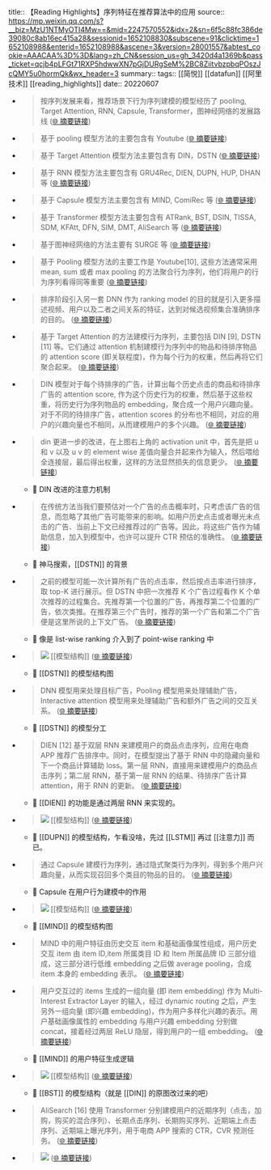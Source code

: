 title:: 【Reading Highlights】序列特征在推荐算法中的应用
source:: https://mp.weixin.qq.com/s?__biz=MzU1NTMyOTI4Mw==&mid=2247570552&idx=2&sn=6f5c88fc386de39080c8ab16ec415a28&sessionid=1652108830&subscene=91&clicktime=1652108988&enterid=1652108988&ascene=3&version=28001557&abtest_cookie=AAACAA%3D%3D&lang=zh_CN&session_us=gh_3420d4a1369b&pass_ticket=qcjb4pLFGt71RXP5hdwwXN7pGjDURgSeM%2BC8ZiitvbzpbqPOszJcQMY5u0hormQk&wx_header=3
summary:: 
tags:: [[简悦]] [[datafun]]  [[阿里技术]]   [[reading_highlights]]
date:: 20220607  

- > 按序列发展来看，推荐场景下行为序列建模的模型经历了 pooling, Target Attention, RNN, Capsule, Transformer，图神经网络的发展路线  ([🌐 摘要链接](https://mp.weixin.qq.com/s?__biz=MzU1NTMyOTI4Mw==&mid=2247570552&idx=2&sn=6f5c88fc386de39080c8ab16ec415a28&sessionid=1652108830&subscene=91&clicktime=1652108988&enterid=1652108988&ascene=3&version=28001557&abtest_cookie=AAACAA%3D%3D&lang=zh_CN&session_us=gh_3420d4a1369b&pass_ticket=qcjb4pLFGt71RXP5hdwwXN7pGjDURgSeM%2BC8ZiitvbzpbqPOszJcQMY5u0hormQk&wx_header=3#js_content:~:text=%E6%8C%89%E5%BA%8F%E5%88%97%E5%8F%91%E5%B1%95%E6%9D%A5%E7%9C%8B%EF%BC%8C%E6%8E%A8%E8%8D%90%E5%9C%BA%E6%99%AF%E4%B8%8B%E8%A1%8C%E4%B8%BA%E5%BA%8F%E5%88%97%E5%BB%BA%E6%A8%A1%E7%9A%84%E6%A8%A1%E5%9E%8B%E7%BB%8F%E5%8E%86%E4%BA%86%20pooling,%20Target%20Attention,%20RNN,%20Capsule,%20Transformer%EF%BC%8C%E5%9B%BE%E7%A5%9E%E7%BB%8F%E7%BD%91%E7%BB%9C%E7%9A%84%E5%8F%91%E5%B1%95%E8%B7%AF%E7%BA%BF))

- > 基于 pooling 模型方法的主要包含有 Youtube  ([🌐 摘要链接](https://mp.weixin.qq.com/s?__biz=MzU1NTMyOTI4Mw==&mid=2247570552&idx=2&sn=6f5c88fc386de39080c8ab16ec415a28&sessionid=1652108830&subscene=91&clicktime=1652108988&enterid=1652108988&ascene=3&version=28001557&abtest_cookie=AAACAA%3D%3D&lang=zh_CN&session_us=gh_3420d4a1369b&pass_ticket=qcjb4pLFGt71RXP5hdwwXN7pGjDURgSeM%2BC8ZiitvbzpbqPOszJcQMY5u0hormQk&wx_header=3#js_content:~:text=%E5%9F%BA%E4%BA%8E%20pooling%20%E6%A8%A1%E5%9E%8B%E6%96%B9%E6%B3%95%E7%9A%84%E4%B8%BB%E8%A6%81%E5%8C%85%E5%90%AB%E6%9C%89%20Youtube))

- > 基于 Target Attention 模型方法主要包含有 DIN，DSTN  ([🌐 摘要链接](https://mp.weixin.qq.com/s?__biz=MzU1NTMyOTI4Mw==&mid=2247570552&idx=2&sn=6f5c88fc386de39080c8ab16ec415a28&sessionid=1652108830&subscene=91&clicktime=1652108988&enterid=1652108988&ascene=3&version=28001557&abtest_cookie=AAACAA%3D%3D&lang=zh_CN&session_us=gh_3420d4a1369b&pass_ticket=qcjb4pLFGt71RXP5hdwwXN7pGjDURgSeM%2BC8ZiitvbzpbqPOszJcQMY5u0hormQk&wx_header=3#js_content:~:text=%E5%9F%BA%E4%BA%8E%20Target%20Attention%20%E6%A8%A1%E5%9E%8B%E6%96%B9%E6%B3%95%E4%B8%BB%E8%A6%81%E5%8C%85%E5%90%AB%E6%9C%89%20DIN%EF%BC%8CDSTN))

- > 基于 RNN 模型方法主要包含有 GRU4Rec, DIEN, DUPN, HUP, DHAN 等  ([🌐 摘要链接](https://mp.weixin.qq.com/s?__biz=MzU1NTMyOTI4Mw==&mid=2247570552&idx=2&sn=6f5c88fc386de39080c8ab16ec415a28&sessionid=1652108830&subscene=91&clicktime=1652108988&enterid=1652108988&ascene=3&version=28001557&abtest_cookie=AAACAA%3D%3D&lang=zh_CN&session_us=gh_3420d4a1369b&pass_ticket=qcjb4pLFGt71RXP5hdwwXN7pGjDURgSeM%2BC8ZiitvbzpbqPOszJcQMY5u0hormQk&wx_header=3#js_content:~:text=%E5%9F%BA%E4%BA%8E%20RNN%20%E6%A8%A1%E5%9E%8B%E6%96%B9%E6%B3%95%E4%B8%BB%E8%A6%81%E5%8C%85%E5%90%AB%E6%9C%89%20GRU4Rec,%20DIEN,%20DUPN,%20HUP,%20DHAN%20%E7%AD%89))

- > 基于 Capsule 模型方法主要包含有 MIND, ComiRec 等  ([🌐 摘要链接](https://mp.weixin.qq.com/s?__biz=MzU1NTMyOTI4Mw==&mid=2247570552&idx=2&sn=6f5c88fc386de39080c8ab16ec415a28&sessionid=1652108830&subscene=91&clicktime=1652108988&enterid=1652108988&ascene=3&version=28001557&abtest_cookie=AAACAA%3D%3D&lang=zh_CN&session_us=gh_3420d4a1369b&pass_ticket=qcjb4pLFGt71RXP5hdwwXN7pGjDURgSeM%2BC8ZiitvbzpbqPOszJcQMY5u0hormQk&wx_header=3#js_content:~:text=%E5%9F%BA%E4%BA%8E%20Capsule%20%E6%A8%A1%E5%9E%8B%E6%96%B9%E6%B3%95%E4%B8%BB%E8%A6%81%E5%8C%85%E5%90%AB%E6%9C%89%20MIND,%20ComiRec%20%E7%AD%89))

- > 基于 Transformer 模型方法主要包含有 ATRank, BST, DSIN, TISSA, SDM, KFAtt, DFN, SIM, DMT, AliSearch 等  ([🌐 摘要链接](https://mp.weixin.qq.com/s?__biz=MzU1NTMyOTI4Mw==&mid=2247570552&idx=2&sn=6f5c88fc386de39080c8ab16ec415a28&sessionid=1652108830&subscene=91&clicktime=1652108988&enterid=1652108988&ascene=3&version=28001557&abtest_cookie=AAACAA%3D%3D&lang=zh_CN&session_us=gh_3420d4a1369b&pass_ticket=qcjb4pLFGt71RXP5hdwwXN7pGjDURgSeM%2BC8ZiitvbzpbqPOszJcQMY5u0hormQk&wx_header=3#js_content:~:text=%E5%9F%BA%E4%BA%8E%20Transformer%20%E6%A8%A1%E5%9E%8B%E6%96%B9%E6%B3%95%E4%B8%BB%E8%A6%81%E5%8C%85%E5%90%AB%E6%9C%89%20ATRank,%20BST,%20DSIN,%20TISSA,%20SDM,%20KFAtt,%20DFN,%20SIM,%20DMT,%20AliSearch%20%E7%AD%89))

- > 基于图神经网络的方法主要有 SURGE 等  ([🌐 摘要链接](https://mp.weixin.qq.com/s?__biz=MzU1NTMyOTI4Mw==&mid=2247570552&idx=2&sn=6f5c88fc386de39080c8ab16ec415a28&sessionid=1652108830&subscene=91&clicktime=1652108988&enterid=1652108988&ascene=3&version=28001557&abtest_cookie=AAACAA%3D%3D&lang=zh_CN&session_us=gh_3420d4a1369b&pass_ticket=qcjb4pLFGt71RXP5hdwwXN7pGjDURgSeM%2BC8ZiitvbzpbqPOszJcQMY5u0hormQk&wx_header=3#js_content:~:text=%E5%9F%BA%E4%BA%8E%E5%9B%BE%E7%A5%9E%E7%BB%8F%E7%BD%91%E7%BB%9C%E7%9A%84%E6%96%B9%E6%B3%95%E4%B8%BB%E8%A6%81%E6%9C%89%20SURGE%20%E7%AD%89))

- > 基于 Pooling 模型方法的主要工作是 Youtube[10], 这些方法通常采用 mean, sum 或者 max pooling 的方法聚合行为序列，他们将用户的行为序列看得同等重要  ([🌐 摘要链接](https://mp.weixin.qq.com/s?__biz=MzU1NTMyOTI4Mw==&mid=2247570552&idx=2&sn=6f5c88fc386de39080c8ab16ec415a28&sessionid=1652108830&subscene=91&clicktime=1652108988&enterid=1652108988&ascene=3&version=28001557&abtest_cookie=AAACAA%3D%3D&lang=zh_CN&session_us=gh_3420d4a1369b&pass_ticket=qcjb4pLFGt71RXP5hdwwXN7pGjDURgSeM%2BC8ZiitvbzpbqPOszJcQMY5u0hormQk&wx_header=3#js_content:~:text=%E5%9F%BA%E4%BA%8E%20Pooling%20%E6%A8%A1%E5%9E%8B%E6%96%B9%E6%B3%95%E7%9A%84%E4%B8%BB%E8%A6%81%E5%B7%A5%E4%BD%9C%E6%98%AF%20Youtube%5B10%5D,%20%E8%BF%99%E4%BA%9B%E6%96%B9%E6%B3%95%E9%80%9A%E5%B8%B8%E9%87%87%E7%94%A8%20mean,%20sum%20%E6%88%96%E8%80%85%20max%20pooling%20%E7%9A%84%E6%96%B9%E6%B3%95%E8%81%9A%E5%90%88%E8%A1%8C%E4%B8%BA%E5%BA%8F%E5%88%97%EF%BC%8C%E4%BB%96%E4%BB%AC%E5%B0%86%E7%94%A8%E6%88%B7%E7%9A%84%E8%A1%8C%E4%B8%BA%E5%BA%8F%E5%88%97%E7%9C%8B%E5%BE%97%E5%90%8C%E7%AD%89%E9%87%8D%E8%A6%81))

- > 排序阶段引入另一套 DNN 作为 ranking model 的目的就是引入更多描述视频、用户以及二者之间关系的特征，达到对候选视频集合准确排序的目的。  ([🌐 摘要链接](https://mp.weixin.qq.com/s?__biz=MzU1NTMyOTI4Mw==&mid=2247570552&idx=2&sn=6f5c88fc386de39080c8ab16ec415a28&sessionid=1652108830&subscene=91&clicktime=1652108988&enterid=1652108988&ascene=3&version=28001557&abtest_cookie=AAACAA%3D%3D&lang=zh_CN&session_us=gh_3420d4a1369b&pass_ticket=qcjb4pLFGt71RXP5hdwwXN7pGjDURgSeM%2BC8ZiitvbzpbqPOszJcQMY5u0hormQk&wx_header=3#js_content:~:text=%E6%8E%92%E5%BA%8F%E9%98%B6%E6%AE%B5%E5%BC%95%E5%85%A5%E5%8F%A6%E4%B8%80%E5%A5%97%20DNN%20%E4%BD%9C%E4%B8%BA%20ranking%20model%20%E7%9A%84%E7%9B%AE%E7%9A%84%E5%B0%B1%E6%98%AF%E5%BC%95%E5%85%A5%E6%9B%B4%E5%A4%9A%E6%8F%8F%E8%BF%B0%E8%A7%86%E9%A2%91%E3%80%81%E7%94%A8%E6%88%B7%E4%BB%A5%E5%8F%8A%E4%BA%8C%E8%80%85%E4%B9%8B%E9%97%B4%E5%85%B3%E7%B3%BB%E7%9A%84%E7%89%B9%E5%BE%81%EF%BC%8C%E8%BE%BE%E5%88%B0%E5%AF%B9%E5%80%99%E9%80%89%E8%A7%86%E9%A2%91%E9%9B%86%E5%90%88%E5%87%86%E7%A1%AE%E6%8E%92%E5%BA%8F%E7%9A%84%E7%9B%AE%E7%9A%84%E3%80%82))

- > 基于 Target Attention 的方法建模行为序列，主要包括 DIN [9], DSTN [11] 等。它们通过 attention 机制建模行为序列中的物品和待排序物品的 attention score (即关联程度)，作为每个行为的权重，然后再将它们聚合起来。  ([🌐 摘要链接](https://mp.weixin.qq.com/s?__biz=MzU1NTMyOTI4Mw==&mid=2247570552&idx=2&sn=6f5c88fc386de39080c8ab16ec415a28&sessionid=1652108830&subscene=91&clicktime=1652108988&enterid=1652108988&ascene=3&version=28001557&abtest_cookie=AAACAA%3D%3D&lang=zh_CN&session_us=gh_3420d4a1369b&pass_ticket=qcjb4pLFGt71RXP5hdwwXN7pGjDURgSeM%2BC8ZiitvbzpbqPOszJcQMY5u0hormQk&wx_header=3#js_content:~:text=%E5%9F%BA%E4%BA%8E%20Target%20Attention%20%E7%9A%84%E6%96%B9%E6%B3%95%E5%BB%BA%E6%A8%A1%E8%A1%8C%E4%B8%BA%E5%BA%8F%E5%88%97%EF%BC%8C%E4%B8%BB%E8%A6%81%E5%8C%85%E6%8B%AC%20DIN%20%5B9%5D,%20DSTN%20%5B11%5D%20%E7%AD%89%E3%80%82%E5%AE%83%E4%BB%AC%E9%80%9A%E8%BF%87%20attention%20%E6%9C%BA%E5%88%B6%E5%BB%BA%E6%A8%A1%E8%A1%8C%E4%B8%BA%E5%BA%8F%E5%88%97%E4%B8%AD%E7%9A%84%E7%89%A9%E5%93%81%E5%92%8C%E5%BE%85%E6%8E%92%E5%BA%8F%E7%89%A9%E5%93%81%E7%9A%84%20attention%20score%20(%E5%8D%B3%E5%85%B3%E8%81%94%E7%A8%8B%E5%BA%A6)%EF%BC%8C%E4%BD%9C%E4%B8%BA%E6%AF%8F%E4%B8%AA%E8%A1%8C%E4%B8%BA%E7%9A%84%E6%9D%83%E9%87%8D%EF%BC%8C%E7%84%B6%E5%90%8E%E5%86%8D%E5%B0%86%E5%AE%83%E4%BB%AC%E8%81%9A%E5%90%88%E8%B5%B7%E6%9D%A5%E3%80%82))

- > DIN 模型对于每个待排序的广告，计算出每个历史点击的商品和待排序广告的 attention score, 作为这个历史行为的权重，然后基于这些权重，将历史行为序列物品的 embedding，聚合成一个用户兴趣向量。对于不同的待排序广告，attention scores 的分布也不相同，对应的用户的兴趣向量也不相同，从而建模用户的多个兴趣。  ([🌐 摘要链接](https://mp.weixin.qq.com/s?__biz=MzU1NTMyOTI4Mw==&mid=2247570552&idx=2&sn=6f5c88fc386de39080c8ab16ec415a28&sessionid=1652108830&subscene=91&clicktime=1652108988&enterid=1652108988&ascene=3&version=28001557&abtest_cookie=AAACAA%3D%3D&lang=zh_CN&session_us=gh_3420d4a1369b&pass_ticket=qcjb4pLFGt71RXP5hdwwXN7pGjDURgSeM%2BC8ZiitvbzpbqPOszJcQMY5u0hormQk&wx_header=3#js_content:~:text=DIN%20%E6%A8%A1%E5%9E%8B%E5%AF%B9%E4%BA%8E%E6%AF%8F%E4%B8%AA%E5%BE%85%E6%8E%92%E5%BA%8F%E7%9A%84%E5%B9%BF%E5%91%8A%EF%BC%8C%E8%AE%A1%E7%AE%97%E5%87%BA%E6%AF%8F%E4%B8%AA%E5%8E%86%E5%8F%B2%E7%82%B9%E5%87%BB%E7%9A%84%E5%95%86%E5%93%81%E5%92%8C%E5%BE%85%E6%8E%92%E5%BA%8F%E5%B9%BF%E5%91%8A%E7%9A%84%20attention%20score,%20%E4%BD%9C%E4%B8%BA%E8%BF%99%E4%B8%AA%E5%8E%86%E5%8F%B2%E8%A1%8C%E4%B8%BA%E7%9A%84%E6%9D%83%E9%87%8D%EF%BC%8C%E7%84%B6%E5%90%8E%E5%9F%BA%E4%BA%8E%E8%BF%99%E4%BA%9B%E6%9D%83%E9%87%8D%EF%BC%8C%E5%B0%86%E5%8E%86%E5%8F%B2%E8%A1%8C%E4%B8%BA%E5%BA%8F%E5%88%97%E7%89%A9%E5%93%81%E7%9A%84%20embedding%EF%BC%8C%E8%81%9A%E5%90%88%E6%88%90%E4%B8%80%E4%B8%AA%E7%94%A8%E6%88%B7%E5%85%B4%E8%B6%A3%E5%90%91%E9%87%8F%E3%80%82%E5%AF%B9%E4%BA%8E%E4%B8%8D%E5%90%8C%E7%9A%84%E5%BE%85%E6%8E%92%E5%BA%8F%E5%B9%BF%E5%91%8A%EF%BC%8Cattention%20scores%20%E7%9A%84%E5%88%86%E5%B8%83%E4%B9%9F%E4%B8%8D%E7%9B%B8%E5%90%8C%EF%BC%8C%E5%AF%B9%E5%BA%94%E7%9A%84%E7%94%A8%E6%88%B7%E7%9A%84%E5%85%B4%E8%B6%A3%E5%90%91%E9%87%8F%E4%B9%9F%E4%B8%8D%E7%9B%B8%E5%90%8C%EF%BC%8C%E4%BB%8E%E8%80%8C%E5%BB%BA%E6%A8%A1%E7%94%A8%E6%88%B7%E7%9A%84%E5%A4%9A%E4%B8%AA%E5%85%B4%E8%B6%A3%E3%80%82))

- > din 更进一步的改进，在上图右上角的 activation unit 中，首先是把 u 和 v 以及 u v 的 element wise 差值向量合并起来作为输入，然后喂给全连接层，最后得出权重，这样的方法显然损失的信息更少。  ([🌐 摘要链接](https://mp.weixin.qq.com/s?__biz=MzU1NTMyOTI4Mw==&mid=2247570552&idx=2&sn=6f5c88fc386de39080c8ab16ec415a28&sessionid=1652108830&subscene=91&clicktime=1652108988&enterid=1652108988&ascene=3&version=28001557&abtest_cookie=AAACAA%3D%3D&lang=zh_CN&session_us=gh_3420d4a1369b&pass_ticket=qcjb4pLFGt71RXP5hdwwXN7pGjDURgSeM%2BC8ZiitvbzpbqPOszJcQMY5u0hormQk&wx_header=3#js_content:~:text=din%20%E6%9B%B4%E8%BF%9B%E4%B8%80%E6%AD%A5%E7%9A%84%E6%94%B9%E8%BF%9B%EF%BC%8C%E5%9C%A8%E4%B8%8A%E5%9B%BE%E5%8F%B3%E4%B8%8A%E8%A7%92%E7%9A%84%20activation%20unit%20%E4%B8%AD%EF%BC%8C%E9%A6%96%E5%85%88%E6%98%AF%E6%8A%8A%20u%20%E5%92%8C%20v%20%E4%BB%A5%E5%8F%8A%20u%20v%20%E7%9A%84%20element%20wise%20%E5%B7%AE%E5%80%BC%E5%90%91%E9%87%8F%E5%90%88%E5%B9%B6%E8%B5%B7%E6%9D%A5%E4%BD%9C%E4%B8%BA%E8%BE%93%E5%85%A5%EF%BC%8C%E7%84%B6%E5%90%8E%E5%96%82%E7%BB%99%E5%85%A8%E8%BF%9E%E6%8E%A5%E5%B1%82%EF%BC%8C%E6%9C%80%E5%90%8E%E5%BE%97%E5%87%BA%E6%9D%83%E9%87%8D%EF%BC%8C%E8%BF%99%E6%A0%B7%E7%9A%84%E6%96%B9%E6%B3%95%E6%98%BE%E7%84%B6%E6%8D%9F%E5%A4%B1%E7%9A%84%E4%BF%A1%E6%81%AF%E6%9B%B4%E5%B0%91%E3%80%82))
  - 📝 DIN 改进的注意力机制

- > 在传统方法当我们要预估对一个广告的点击概率时，只考虑该广告的信息，而忽略了其他广告可能带来的影响。如用户历史点击或者曝光未点击的广告、当前上下文已经推荐过的广告等。因此，将这些广告作为辅助信息，加入到模型中，也许可以提升 CTR 预估的准确性。  ([🌐 摘要链接](https://mp.weixin.qq.com/s?__biz=MzU1NTMyOTI4Mw==&mid=2247570552&idx=2&sn=6f5c88fc386de39080c8ab16ec415a28&sessionid=1652108830&subscene=91&clicktime=1652108988&enterid=1652108988&ascene=3&version=28001557&abtest_cookie=AAACAA%3D%3D&lang=zh_CN&session_us=gh_3420d4a1369b&pass_ticket=qcjb4pLFGt71RXP5hdwwXN7pGjDURgSeM%2BC8ZiitvbzpbqPOszJcQMY5u0hormQk&wx_header=3#js_content:~:text=%E5%9C%A8%E4%BC%A0%E7%BB%9F%E6%96%B9%E6%B3%95%E5%BD%93%E6%88%91%E4%BB%AC%E8%A6%81%E9%A2%84%E4%BC%B0%E5%AF%B9%E4%B8%80%E4%B8%AA%E5%B9%BF%E5%91%8A%E7%9A%84%E7%82%B9%E5%87%BB%E6%A6%82%E7%8E%87%E6%97%B6%EF%BC%8C%E5%8F%AA%E8%80%83%E8%99%91%E8%AF%A5%E5%B9%BF%E5%91%8A%E7%9A%84%E4%BF%A1%E6%81%AF%EF%BC%8C%E8%80%8C%E5%BF%BD%E7%95%A5%E4%BA%86%E5%85%B6%E4%BB%96%E5%B9%BF%E5%91%8A%E5%8F%AF%E8%83%BD%E5%B8%A6%E6%9D%A5%E7%9A%84%E5%BD%B1%E5%93%8D%E3%80%82%E5%A6%82%E7%94%A8%E6%88%B7%E5%8E%86%E5%8F%B2%E7%82%B9%E5%87%BB%E6%88%96%E8%80%85%E6%9B%9D%E5%85%89%E6%9C%AA%E7%82%B9%E5%87%BB%E7%9A%84%E5%B9%BF%E5%91%8A%E3%80%81%E5%BD%93%E5%89%8D%E4%B8%8A%E4%B8%8B%E6%96%87%E5%B7%B2%E7%BB%8F%E6%8E%A8%E8%8D%90%E8%BF%87%E7%9A%84%E5%B9%BF%E5%91%8A%E7%AD%89%E3%80%82%E5%9B%A0%E6%AD%A4%EF%BC%8C%E5%B0%86%E8%BF%99%E4%BA%9B%E5%B9%BF%E5%91%8A%E4%BD%9C%E4%B8%BA%E8%BE%85%E5%8A%A9%E4%BF%A1%E6%81%AF%EF%BC%8C%E5%8A%A0%E5%85%A5%E5%88%B0%E6%A8%A1%E5%9E%8B%E4%B8%AD%EF%BC%8C%E4%B9%9F%E8%AE%B8%E5%8F%AF%E4%BB%A5%E6%8F%90%E5%8D%87%20CTR%20%E9%A2%84%E4%BC%B0%E7%9A%84%E5%87%86%E7%A1%AE%E6%80%A7%E3%80%82))
  - 📝 神马搜索，[[DSTN]] 的背景

- > 之前的模型可能一次计算所有广告的点击率，然后按点击率进行排序，取 top-K 进行展示。但 DSTN 中把一次推荐 K 个广告过程看作 K 个单次推荐的过程集合。先推荐第一个位置的广告，再推荐第二个位置的广告，依次类推。在推荐第三个广告时，推荐的第一个广告和第二个广告便是这里所说的上下文广告。  ([🌐 摘要链接](https://mp.weixin.qq.com/s?__biz=MzU1NTMyOTI4Mw==&mid=2247570552&idx=2&sn=6f5c88fc386de39080c8ab16ec415a28&sessionid=1652108830&subscene=91&clicktime=1652108988&enterid=1652108988&ascene=3&version=28001557&abtest_cookie=AAACAA%3D%3D&lang=zh_CN&session_us=gh_3420d4a1369b&pass_ticket=qcjb4pLFGt71RXP5hdwwXN7pGjDURgSeM%2BC8ZiitvbzpbqPOszJcQMY5u0hormQk&wx_header=3#js_content:~:text=%E4%B9%8B%E5%89%8D%E7%9A%84%E6%A8%A1%E5%9E%8B%E5%8F%AF%E8%83%BD%E4%B8%80%E6%AC%A1%E8%AE%A1%E7%AE%97%E6%89%80%E6%9C%89%E5%B9%BF%E5%91%8A%E7%9A%84%E7%82%B9%E5%87%BB%E7%8E%87%EF%BC%8C%E7%84%B6%E5%90%8E%E6%8C%89%E7%82%B9%E5%87%BB%E7%8E%87%E8%BF%9B%E8%A1%8C%E6%8E%92%E5%BA%8F%EF%BC%8C%E5%8F%96%20top-K%20%E8%BF%9B%E8%A1%8C%E5%B1%95%E7%A4%BA%E3%80%82%E4%BD%86DSTN%20%E4%B8%AD%E6%8A%8A%E4%B8%80%E6%AC%A1%E6%8E%A8%E8%8D%90%20K%20%E4%B8%AA%E5%B9%BF%E5%91%8A%E8%BF%87%E7%A8%8B%E7%9C%8B%E4%BD%9C%20K%20%E4%B8%AA%E5%8D%95%E6%AC%A1%E6%8E%A8%E8%8D%90%E7%9A%84%E8%BF%87%E7%A8%8B%E9%9B%86%E5%90%88%E3%80%82%E5%85%88%E6%8E%A8%E8%8D%90%E7%AC%AC%E4%B8%80%E4%B8%AA%E4%BD%8D%E7%BD%AE%E7%9A%84%E5%B9%BF%E5%91%8A%EF%BC%8C%E5%86%8D%E6%8E%A8%E8%8D%90%E7%AC%AC%E4%BA%8C%E4%B8%AA%E4%BD%8D%E7%BD%AE%E7%9A%84%E5%B9%BF%E5%91%8A%EF%BC%8C%E4%BE%9D%E6%AC%A1%E7%B1%BB%E6%8E%A8%E3%80%82%E5%9C%A8%E6%8E%A8%E8%8D%90%E7%AC%AC%E4%B8%89%E4%B8%AA%E5%B9%BF%E5%91%8A%E6%97%B6%EF%BC%8C%E6%8E%A8%E8%8D%90%E7%9A%84%E7%AC%AC%E4%B8%80%E4%B8%AA%E5%B9%BF%E5%91%8A%E5%92%8C%E7%AC%AC%E4%BA%8C%E4%B8%AA%E5%B9%BF%E5%91%8A%E4%BE%BF%E6%98%AF%E8%BF%99%E9%87%8C%E6%89%80%E8%AF%B4%E7%9A%84%E4%B8%8A%E4%B8%8B%E6%96%87%E5%B9%BF%E5%91%8A%E3%80%82))
  - 📝 像是 list-wise ranking 介入到了 point-wise ranking 中

- > ![](https://mmbiz.qpic.cn/mmbiz_jpg/zHbzQPKIBPjYjUnA8bkudicEFx6nmhvsYnsE2IkRPyva24iavhxaIJSWfQuGWBVZoSNwSFIa0brCo9dAlNZhSeRw/640?wx_fmt=jpeg) [[模型结构]]   ([🌐 摘要链接](https://mp.weixin.qq.com/s?__biz=MzU1NTMyOTI4Mw==&mid=2247570552&idx=2&sn=6f5c88fc386de39080c8ab16ec415a28&sessionid=1652108830&subscene=91&clicktime=1652108988&enterid=1652108988&ascene=3&version=28001557&abtest_cookie=AAACAA%3D%3D&lang=zh_CN&session_us=gh_3420d4a1369b&pass_ticket=qcjb4pLFGt71RXP5hdwwXN7pGjDURgSeM%2BC8ZiitvbzpbqPOszJcQMY5u0hormQk&wx_header=3#js_content:~:text=https://mmbiz.qpic.cn/mmbiz_jpg/zHbzQPKIBPjYjUnA8bkudicEFx6nmhvsYnsE2IkRPyva24iavhxaIJSWfQuGWBVZoSNwSFIa0brCo9dAlNZhSeRw/640?wx_fmt=jpeg))
  - 📝 [[DSTN]] 的模型结构图

- > DNN 模型用来处理目标广告，Pooling 模型用来处理辅助广告，Interactive attention 模型用来处理辅助广告和额外广告之间的交互关系。  ([🌐 摘要链接](https://mp.weixin.qq.com/s?__biz=MzU1NTMyOTI4Mw==&mid=2247570552&idx=2&sn=6f5c88fc386de39080c8ab16ec415a28&sessionid=1652108830&subscene=91&clicktime=1652108988&enterid=1652108988&ascene=3&version=28001557&abtest_cookie=AAACAA%3D%3D&lang=zh_CN&session_us=gh_3420d4a1369b&pass_ticket=qcjb4pLFGt71RXP5hdwwXN7pGjDURgSeM%2BC8ZiitvbzpbqPOszJcQMY5u0hormQk&wx_header=3#js_content:~:text=DNN%20%E6%A8%A1%E5%9E%8B%E7%94%A8%E6%9D%A5%E5%A4%84%E7%90%86%E7%9B%AE%E6%A0%87%E5%B9%BF%E5%91%8A%EF%BC%8CPooling%20%E6%A8%A1%E5%9E%8B%E7%94%A8%E6%9D%A5%E5%A4%84%E7%90%86%E8%BE%85%E5%8A%A9%E5%B9%BF%E5%91%8A%EF%BC%8CInteractive%20attention%20%E6%A8%A1%E5%9E%8B%E7%94%A8%E6%9D%A5%E5%A4%84%E7%90%86%E8%BE%85%E5%8A%A9%E5%B9%BF%E5%91%8A%E5%92%8C%E9%A2%9D%E5%A4%96%E5%B9%BF%E5%91%8A%E4%B9%8B%E9%97%B4%E7%9A%84%E4%BA%A4%E4%BA%92%E5%85%B3%E7%B3%BB%E3%80%82))
  - 📝 [[DSTN]] 的模型分工

- > DIEN [12] 基于双层 RNN 来建模用户的商品点击序列，应用在电商 APP 推荐广告排序中。同时，在模型提出了基于 RNN 中的隐藏向量和下一个商品计算辅助 loss。第一层 RNN，直接用来建模用户的商品点击序列；第二层 RNN，基于第一层 RNN 的结果、待排序广告计算 attention，用于 RNN 的更新。  ([🌐 摘要链接](https://mp.weixin.qq.com/s?__biz=MzU1NTMyOTI4Mw==&mid=2247570552&idx=2&sn=6f5c88fc386de39080c8ab16ec415a28&sessionid=1652108830&subscene=91&clicktime=1652108988&enterid=1652108988&ascene=3&version=28001557&abtest_cookie=AAACAA%3D%3D&lang=zh_CN&session_us=gh_3420d4a1369b&pass_ticket=qcjb4pLFGt71RXP5hdwwXN7pGjDURgSeM%2BC8ZiitvbzpbqPOszJcQMY5u0hormQk&wx_header=3#js_content:~:text=DIEN%20%5B12%5D%20%E5%9F%BA%E4%BA%8E%E5%8F%8C%E5%B1%82%20RNN%20%E6%9D%A5%E5%BB%BA%E6%A8%A1%E7%94%A8%E6%88%B7%E7%9A%84%E5%95%86%E5%93%81%E7%82%B9%E5%87%BB%E5%BA%8F%E5%88%97%EF%BC%8C%E5%BA%94%E7%94%A8%E5%9C%A8%E7%94%B5%E5%95%86%20APP%20%E6%8E%A8%E8%8D%90%E5%B9%BF%E5%91%8A%E6%8E%92%E5%BA%8F%E4%B8%AD%E3%80%82%E5%90%8C%E6%97%B6%EF%BC%8C%E5%9C%A8%E6%A8%A1%E5%9E%8B%E6%8F%90%E5%87%BA%E4%BA%86%E5%9F%BA%E4%BA%8E%20RNN%20%E4%B8%AD%E7%9A%84%E9%9A%90%E8%97%8F%E5%90%91%E9%87%8F%E5%92%8C%E4%B8%8B%E4%B8%80%E4%B8%AA%E5%95%86%E5%93%81%E8%AE%A1%E7%AE%97%E8%BE%85%E5%8A%A9%20loss%E3%80%82%E7%AC%AC%E4%B8%80%E5%B1%82%20RNN%EF%BC%8C%E7%9B%B4%E6%8E%A5%E7%94%A8%E6%9D%A5%E5%BB%BA%E6%A8%A1%E7%94%A8%E6%88%B7%E7%9A%84%E5%95%86%E5%93%81%E7%82%B9%E5%87%BB%E5%BA%8F%E5%88%97%EF%BC%9B%E7%AC%AC%E4%BA%8C%E5%B1%82%20RNN%EF%BC%8C%E5%9F%BA%E4%BA%8E%E7%AC%AC%E4%B8%80%E5%B1%82%20RNN%20%E7%9A%84%E7%BB%93%E6%9E%9C%E3%80%81%E5%BE%85%E6%8E%92%E5%BA%8F%E5%B9%BF%E5%91%8A%E8%AE%A1%E7%AE%97%20attention%EF%BC%8C%E7%94%A8%E4%BA%8E%20RNN%20%E7%9A%84%E6%9B%B4%E6%96%B0%E3%80%82))
  - 📝 [[DIEN]] 的功能是通过两层 RNN 来实现的。

- > ![](https://mmbiz.qpic.cn/mmbiz_jpg/zHbzQPKIBPjYjUnA8bkudicEFx6nmhvsYlN1YX89Kxa4VgCdT9xA2WblB0VJELAP4IRYB5gCCph8tgdUNRa8G6A/640?wx_fmt=jpeg) [[模型结构]]   ([🌐 摘要链接](https://mp.weixin.qq.com/s?__biz=MzU1NTMyOTI4Mw==&mid=2247570552&idx=2&sn=6f5c88fc386de39080c8ab16ec415a28&sessionid=1652108830&subscene=91&clicktime=1652108988&enterid=1652108988&ascene=3&version=28001557&abtest_cookie=AAACAA%3D%3D&lang=zh_CN&session_us=gh_3420d4a1369b&pass_ticket=qcjb4pLFGt71RXP5hdwwXN7pGjDURgSeM%2BC8ZiitvbzpbqPOszJcQMY5u0hormQk&wx_header=3#js_content:~:text=https://mmbiz.qpic.cn/mmbiz_jpg/zHbzQPKIBPjYjUnA8bkudicEFx6nmhvsYlN1YX89Kxa4VgCdT9xA2WblB0VJELAP4IRYB5gCCph8tgdUNRa8G6A/640?wx_fmt=jpeg))
  - 📝 [[DUPN]] 的模型结构，乍看没啥，先过 [[LSTM]] 再过 [[注意力]] 而已。

- > 通过 Capsule 建模行为序列，通过隐式聚类行为序列，得到多个用户兴趣向量，从而实现召回多个类目的物品的目的。  ([🌐 摘要链接](https://mp.weixin.qq.com/s?__biz=MzU1NTMyOTI4Mw==&mid=2247570552&idx=2&sn=6f5c88fc386de39080c8ab16ec415a28&sessionid=1652108830&subscene=91&clicktime=1652108988&enterid=1652108988&ascene=3&version=28001557&abtest_cookie=AAACAA%3D%3D&lang=zh_CN&session_us=gh_3420d4a1369b&pass_ticket=qcjb4pLFGt71RXP5hdwwXN7pGjDURgSeM%2BC8ZiitvbzpbqPOszJcQMY5u0hormQk&wx_header=3#js_content:~:text=%E9%80%9A%E8%BF%87%20Capsule%20%E5%BB%BA%E6%A8%A1%E8%A1%8C%E4%B8%BA%E5%BA%8F%E5%88%97%EF%BC%8C%E9%80%9A%E8%BF%87%E9%9A%90%E5%BC%8F%E8%81%9A%E7%B1%BB%E8%A1%8C%E4%B8%BA%E5%BA%8F%E5%88%97%EF%BC%8C%E5%BE%97%E5%88%B0%E5%A4%9A%E4%B8%AA%E7%94%A8%E6%88%B7%E5%85%B4%E8%B6%A3%E5%90%91%E9%87%8F%EF%BC%8C%E4%BB%8E%E8%80%8C%E5%AE%9E%E7%8E%B0%E5%8F%AC%E5%9B%9E%E5%A4%9A%E4%B8%AA%E7%B1%BB%E7%9B%AE%E7%9A%84%E7%89%A9%E5%93%81%E7%9A%84%E7%9B%AE%E7%9A%84%E3%80%82))
  - 📝 Capsule 在用户行为建模中的作用

- > ![](https://mmbiz.qpic.cn/mmbiz_jpg/zHbzQPKIBPjYjUnA8bkudicEFx6nmhvsYxWsXH5phBrS1ctcp7DBrDad92x2uME36hX8PLDbcTiayLkZ1eMFdBicQ/640?wx_fmt=jpeg) [[模型结构]]   ([🌐 摘要链接](https://mp.weixin.qq.com/s?__biz=MzU1NTMyOTI4Mw==&mid=2247570552&idx=2&sn=6f5c88fc386de39080c8ab16ec415a28&sessionid=1652108830&subscene=91&clicktime=1652108988&enterid=1652108988&ascene=3&version=28001557&abtest_cookie=AAACAA%3D%3D&lang=zh_CN&session_us=gh_3420d4a1369b&pass_ticket=qcjb4pLFGt71RXP5hdwwXN7pGjDURgSeM%2BC8ZiitvbzpbqPOszJcQMY5u0hormQk&wx_header=3#js_content:~:text=https://mmbiz.qpic.cn/mmbiz_jpg/zHbzQPKIBPjYjUnA8bkudicEFx6nmhvsYxWsXH5phBrS1ctcp7DBrDad92x2uME36hX8PLDbcTiayLkZ1eMFdBicQ/640?wx_fmt=jpeg))
  - 📝 [[MIND]] 的模型结构图

- > MIND 中的用户特征由历史交互 item 和基础画像属性组成，用户历史交互 item 由 item ID,item 所属类目 ID 和 Item 所属品牌 ID 三部分组成，这三部分进行低维 embedding 之后做 average pooling，合成 item 本身的 embedding 表示。  ([🌐 摘要链接](https://mp.weixin.qq.com/s?__biz=MzU1NTMyOTI4Mw==&mid=2247570552&idx=2&sn=6f5c88fc386de39080c8ab16ec415a28&sessionid=1652108830&subscene=91&clicktime=1652108988&enterid=1652108988&ascene=3&version=28001557&abtest_cookie=AAACAA%3D%3D&lang=zh_CN&session_us=gh_3420d4a1369b&pass_ticket=qcjb4pLFGt71RXP5hdwwXN7pGjDURgSeM%2BC8ZiitvbzpbqPOszJcQMY5u0hormQk&wx_header=3#js_content:~:text=MIND%20%E4%B8%AD%E7%9A%84%E7%94%A8%E6%88%B7%E7%89%B9%E5%BE%81%E7%94%B1%E5%8E%86%E5%8F%B2%E4%BA%A4%E4%BA%92%20item%20%E5%92%8C%E5%9F%BA%E7%A1%80%E7%94%BB%E5%83%8F%E5%B1%9E%E6%80%A7%E7%BB%84%E6%88%90%EF%BC%8C%E7%94%A8%E6%88%B7%E5%8E%86%E5%8F%B2%E4%BA%A4%E4%BA%92%20item%20%E7%94%B1item%20ID,item%20%E6%89%80%E5%B1%9E%E7%B1%BB%E7%9B%AE%20ID%20%E5%92%8C%20Item%20%E6%89%80%E5%B1%9E%E5%93%81%E7%89%8C%20ID%20%E4%B8%89%E9%83%A8%E5%88%86%E7%BB%84%E6%88%90%EF%BC%8C%E8%BF%99%E4%B8%89%E9%83%A8%E5%88%86%E8%BF%9B%E8%A1%8C%E4%BD%8E%E7%BB%B4%20embedding%20%E4%B9%8B%E5%90%8E%E5%81%9A%20average%20pooling%EF%BC%8C%E5%90%88%E6%88%90%20item%20%E6%9C%AC%E8%BA%AB%E7%9A%84%20embedding%20%E8%A1%A8%E7%A4%BA%E3%80%82))

- > 用户交互过的 items 生成的一组向量 (即 item embedding) 作为 Multi-Interest Extractor Layer 的输入，经过 dynamic routing 之后，产生另外一组向量 (即兴趣 embedding)，作为用户多样化兴趣的表示。用户基础画像属性的 embedding 与用户兴趣 embedding 分别做 concat，接着经过两层 ReLU 隐层，得到用户的一组 embedding。  ([🌐 摘要链接](https://mp.weixin.qq.com/s?__biz=MzU1NTMyOTI4Mw==&mid=2247570552&idx=2&sn=6f5c88fc386de39080c8ab16ec415a28&sessionid=1652108830&subscene=91&clicktime=1652108988&enterid=1652108988&ascene=3&version=28001557&abtest_cookie=AAACAA%3D%3D&lang=zh_CN&session_us=gh_3420d4a1369b&pass_ticket=qcjb4pLFGt71RXP5hdwwXN7pGjDURgSeM%2BC8ZiitvbzpbqPOszJcQMY5u0hormQk&wx_header=3#js_content:~:text=%E7%94%A8%E6%88%B7%E4%BA%A4%E4%BA%92%E8%BF%87%E7%9A%84%20items%20%E7%94%9F%E6%88%90%E7%9A%84%E4%B8%80%E7%BB%84%E5%90%91%E9%87%8F%20(%E5%8D%B3%20item%20embedding)%20%E4%BD%9C%E4%B8%BA%20Multi-Interest%20Extractor%20Layer%20%E7%9A%84%E8%BE%93%E5%85%A5%EF%BC%8C%E7%BB%8F%E8%BF%87%20dynamic%20routing%20%E4%B9%8B%E5%90%8E%EF%BC%8C%E4%BA%A7%E7%94%9F%E5%8F%A6%E5%A4%96%E4%B8%80%E7%BB%84%E5%90%91%E9%87%8F%20(%E5%8D%B3%E5%85%B4%E8%B6%A3%20embedding)%EF%BC%8C%E4%BD%9C%E4%B8%BA%E7%94%A8%E6%88%B7%E5%A4%9A%E6%A0%B7%E5%8C%96%E5%85%B4%E8%B6%A3%E7%9A%84%E8%A1%A8%E7%A4%BA%E3%80%82%E7%94%A8%E6%88%B7%E5%9F%BA%E7%A1%80%E7%94%BB%E5%83%8F%E5%B1%9E%E6%80%A7%E7%9A%84%20embedding%20%E4%B8%8E%E7%94%A8%E6%88%B7%E5%85%B4%E8%B6%A3%20embedding%20%E5%88%86%E5%88%AB%E5%81%9A%20concat%EF%BC%8C%E6%8E%A5%E7%9D%80%E7%BB%8F%E8%BF%87%E4%B8%A4%E5%B1%82%20ReLU%20%E9%9A%90%E5%B1%82%EF%BC%8C%E5%BE%97%E5%88%B0%E7%94%A8%E6%88%B7%E7%9A%84%E4%B8%80%E7%BB%84%20embedding%E3%80%82))
  - 📝 [[MIND]] 的用户特征生成逻辑

- > ![](https://mmbiz.qpic.cn/mmbiz_jpg/zHbzQPKIBPjYjUnA8bkudicEFx6nmhvsYibv0Y6AyuFgx55WeehHzn1ZTCosRvB03VKgyFUwnpmnTVqJDxRnFricw/640?wx_fmt=jpeg) [[模型结构]]   ([🌐 摘要链接](https://mp.weixin.qq.com/s?__biz=MzU1NTMyOTI4Mw==&mid=2247570552&idx=2&sn=6f5c88fc386de39080c8ab16ec415a28&sessionid=1652108830&subscene=91&clicktime=1652108988&enterid=1652108988&ascene=3&version=28001557&abtest_cookie=AAACAA%3D%3D&lang=zh_CN&session_us=gh_3420d4a1369b&pass_ticket=qcjb4pLFGt71RXP5hdwwXN7pGjDURgSeM%2BC8ZiitvbzpbqPOszJcQMY5u0hormQk&wx_header=3#js_content:~:text=https://mmbiz.qpic.cn/mmbiz_jpg/zHbzQPKIBPjYjUnA8bkudicEFx6nmhvsYibv0Y6AyuFgx55WeehHzn1ZTCosRvB03VKgyFUwnpmnTVqJDxRnFricw/640?wx_fmt=jpeg))
  - 📝 [[BST]] 的模型结构（就是 [[DIN]] 的原图改过来的吧）

- > AliSearch [16] 使用 Transformer 分别建模用户的近期序列（点击，加购，购买的混合序列）、长期点击序列、长期购买序列、近期端上点击序列、近期端上曝光序列，用于电商 APP 搜索的 CTR，CVR 预测任务。  ([🌐 摘要链接](https://mp.weixin.qq.com/s?__biz=MzU1NTMyOTI4Mw==&mid=2247570552&idx=2&sn=6f5c88fc386de39080c8ab16ec415a28&sessionid=1652108830&subscene=91&clicktime=1652108988&enterid=1652108988&ascene=3&version=28001557&abtest_cookie=AAACAA%3D%3D&lang=zh_CN&session_us=gh_3420d4a1369b&pass_ticket=qcjb4pLFGt71RXP5hdwwXN7pGjDURgSeM%2BC8ZiitvbzpbqPOszJcQMY5u0hormQk&wx_header=3#js_content:~:text=AliSearch%20%5B16%5D%20%E4%BD%BF%E7%94%A8%20Transformer%20%E5%88%86%E5%88%AB%E5%BB%BA%E6%A8%A1%E7%94%A8%E6%88%B7%E7%9A%84%E8%BF%91%E6%9C%9F%E5%BA%8F%E5%88%97%EF%BC%88%E7%82%B9%E5%87%BB%EF%BC%8C%E5%8A%A0%E8%B4%AD%EF%BC%8C%E8%B4%AD%E4%B9%B0%E7%9A%84%E6%B7%B7%E5%90%88%E5%BA%8F%E5%88%97%EF%BC%89%E3%80%81%E9%95%BF%E6%9C%9F%E7%82%B9%E5%87%BB%E5%BA%8F%E5%88%97%E3%80%81%E9%95%BF%E6%9C%9F%E8%B4%AD%E4%B9%B0%E5%BA%8F%E5%88%97%E3%80%81%E8%BF%91%E6%9C%9F%E7%AB%AF%E4%B8%8A%E7%82%B9%E5%87%BB%E5%BA%8F%E5%88%97%E3%80%81%E8%BF%91%E6%9C%9F%E7%AB%AF%E4%B8%8A%E6%9B%9D%E5%85%89%E5%BA%8F%E5%88%97%EF%BC%8C%E7%94%A8%E4%BA%8E%E7%94%B5%E5%95%86%20APP%20%E6%90%9C%E7%B4%A2%E7%9A%84%20CTR%EF%BC%8CCVR%20%E9%A2%84%E6%B5%8B%E4%BB%BB%E5%8A%A1%E3%80%82))

- > ![](https://mmbiz.qpic.cn/mmbiz_jpg/zHbzQPKIBPjYjUnA8bkudicEFx6nmhvsYmGeCeSnuX6UlO6NIFeU8K4ia4dR9GnQKcFX5yXpzTvMW9r5tEN1BcSQ/640?wx_fmt=jpeg)  ([🌐 摘要链接](https://mp.weixin.qq.com/s?__biz=MzU1NTMyOTI4Mw==&mid=2247570552&idx=2&sn=6f5c88fc386de39080c8ab16ec415a28&sessionid=1652108830&subscene=91&clicktime=1652108988&enterid=1652108988&ascene=3&version=28001557&abtest_cookie=AAACAA%3D%3D&lang=zh_CN&session_us=gh_3420d4a1369b&pass_ticket=qcjb4pLFGt71RXP5hdwwXN7pGjDURgSeM%2BC8ZiitvbzpbqPOszJcQMY5u0hormQk&wx_header=3#js_content:~:text=https://mmbiz.qpic.cn/mmbiz_jpg/zHbzQPKIBPjYjUnA8bkudicEFx6nmhvsYmGeCeSnuX6UlO6NIFeU8K4ia4dR9GnQKcFX5yXpzTvMW9r5tEN1BcSQ/640?wx_fmt=jpeg))

